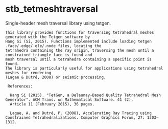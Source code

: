 # stb_tetmeshtraversal  

Single-header mesh traversal library using tetgen.  
  
    
    This library provides functions for traversing tetrahedral meshes generated with the Tetgen software by  
    Hang Si (Si, 2015). Functions implemented include loading tetgen .face/.edge/.ele/.node files, locating the  
    tetrahedra containing the ray origin, traversing the mesh until a constrained triangle face is found and   
    mesh traversal until a tetrahedra containing a specific point is found.     
    The library is particularly useful for applications using tetrahedral  meshes for rendering   
    (Lagae & Dutré, 2008) or seismic processing.    
      
     References:
        
      Hang Si (2015). "TetGen, a Delaunay-Based Quality Tetrahedral Mesh Generator". ACM Trans. on Mathematical Software. 41 (2),   
      Article 11 (February 2015), 36 pages.  
        
      Lagae, A. and Dutré, P. (2008), Accelerating Ray Tracing using Constrained Tetrahedralizations. Computer Graphics Forum, 27: 1303–1312.  
